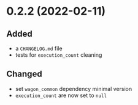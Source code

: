 # 0.2.2 (2022-02-11)

## Added
- a `CHANGELOG.md` file
- tests for `execution_count` cleaning

## Changed
- set `wagon_common` dependency minimal version
- `execution_count` are now set to `null`

